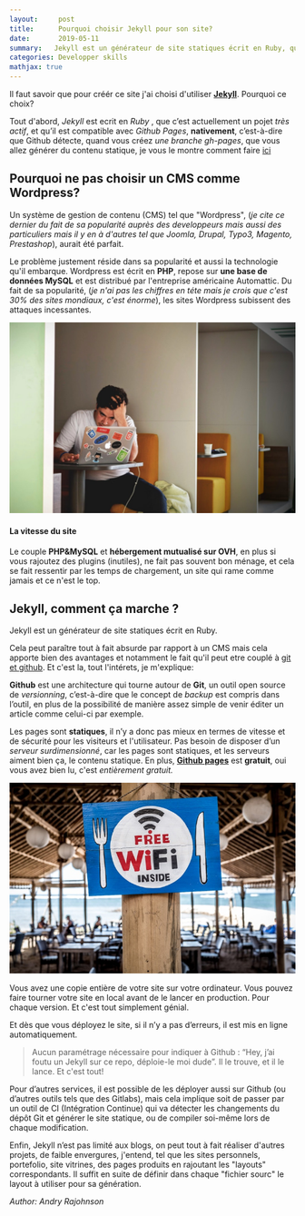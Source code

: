 ```yaml
---
layout:     post
title:      Pourquoi choisir Jekyll pour son site?
date:       2019-05-11
summary:   Jekyll est un générateur de site statiques écrit en Ruby, qui présente de nombreux avantages que je vais vous présenter dans cet article.
categories: Developper skills
mathjax: true
--- 
```


Il faut savoir que pour créér ce site j'ai choisi d'utiliser [**Jekyll**](https://jekyllrb.com/). Pourquoi ce choix?

Tout d'abord, *Jekyll* est ecrit en *Ruby* , que c’est actuellement un pojet *très actif*, et qu’il est compatible avec *Github Pages*, **nativement**, c’est-à-dire que Github détecte, quand vous créez *une branche gh-pages*, que vous allez générer du contenu statique, je vous le montre comment faire [ici](https://rajohnson-andry.tk/developper/skills/2019/05/05/Host-any-front-end/)


## Pourquoi ne pas choisir un CMS comme Wordpress?


Un système de gestion de contenu (CMS) tel que "Wordpress", (*je cite ce dernier du fait de sa popularité auprès des developpeurs mais aussi des particuliers mais il y en à d'autres tel que Joomla, Drupal, Typo3, Magento, Prestashop*), aurait été parfait. 

Le problème justement réside dans sa popularité et aussi la technologie qu'il embarque. 
Wordpress est écrit en **PHP**, repose sur **une base de données MySQL** et est distribué par l'entreprise américaine Automattic.
Du fait de sa popularité, (*je n'ai pas les chiffres en téte mais je crois que c'est 30% des sites mondiaux, c'est énorme*), les sites Wordpress subissent des attaques incessantes.


![cms](/images/cms.jpeg)


#### La vitesse du site

Le couple **PHP&MySQL** et **hébergement mutualisé sur OVH**, en plus si vous rajoutez des plugins (inutiles), ne fait pas souvent bon ménage, et cela se fait ressentir par les temps de chargement, un site qui rame comme jamais et ce n'est le top.
 
## Jekyll, comment ça marche ?

Jekyll est un générateur de site statiques écrit en Ruby. 

Cela peut paraître tout à fait absurde par rapport à un CMS mais cela apporte bien des avantages et notamment le fait qu'il peut etre couplé à [git et github](https://rajohnson-andry.tk/developper/skills/2019/05/05/maitrise-de-git/). Et c'est la, tout l'intérets, je m'explique:

**Github** est une architecture qui tourne autour de **Git**, un outil open source de *versionning*, c’est-à-dire que le concept de *backup* est compris dans l’outil, en plus de la possibilité de manière assez simple de venir éditer un article comme celui-ci par exemple.

Les pages sont **statiques**, il n’y a donc pas mieux en termes de vitesse et de sécurité pour les visiteurs et l'utilisateur.
Pas besoin de disposer d’un *serveur surdimensionné*, car les pages sont statiques, et les serveurs aiment bien ça, le contenu statique. En plus, [**Github pages**](http://localhost:4000/developper/skills/2019/05/05/Host-any-front-end/) est **gratuit**, oui vous avez bien lu, c'est *entièrement gratuit.*


![free](/images/free.jpeg)



Vous avez une copie entière de votre site sur votre ordinateur.
Vous pouvez faire tourner votre site en local avant de le lancer en production. Pour chaque version. Et c'est tout simplement génial.

Et dès que vous déployez le site, si il n’y a pas d’erreurs, il est mis en ligne automatiquement.

> Aucun paramétrage nécessaire pour indiquer à Github : “Hey, j’ai foutu un Jekyll sur ce repo, déploie-le moi dude”. Il le trouve, et il le lance. Et c'est tout!

Pour d’autres services, il est possible de les déployer aussi sur Github (ou d’autres outils tels que des Gitlabs), mais cela implique soit de passer par un outil de CI (Intégration Continue) qui va détecter les changements du dépôt Git et générer le site statique, ou de compiler soi-même lors de chaque modification.

Enfin, Jekyll n’est pas limité aux blogs, on peut tout à fait réaliser d'autres projets, de faible envergures, j'entend, tel que les sites personnels, portefolio, site vitrines,  des pages produits en rajoutant les "layouts" correspondants. Il suffit en suite de définir dans chaque "fichier sourc" le layout à utiliser pour sa génération.

<footer>
	<cite title="author">Author: Andry Rajohnson</cite>
</footer>
